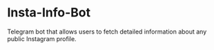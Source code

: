 # Insta-Info-Bot
Telegram bot that allows users to fetch detailed information about any public Instagram profile.
